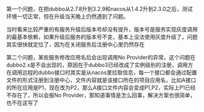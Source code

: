 第一个问题，在把dubbo从2.7.8升到3.2.9和nacos从1.4.2升到2.3.0之后，测试环境一切正常，但在升级当天晚上仍然遇到了问题。

当时看来比较严重的有服务升级后版本号却没有提升，版本号是服务实现灰度调用的最基本依赖，如果升级后服务的版本号不变，基本上没法使用灰度升级了，问题其实很快就定位了，因为在关闭服务后注册中心里仍然存在



第二个问题，某些服务修改应用名后会出现调用No Provider的异常，这个问题在dubbo2.x是不会出现的，原因在于dubbo3已经改成了实例级别的注册，调用方在调用远程的dubbo接口时其实是从nacos里拉取信息，每一个接口都会通过配置文件的形式注册到注册中心，文件内容就是该接口所在的项目应用名，比如A接口的所在应用是P1，现在改为P2，那么A接口文件内容会变成P1,P2，实际上P1已经不存在了，所以会报No Provider，那知道事情是怎么回事，解决方案也很简单，也不在这写了

